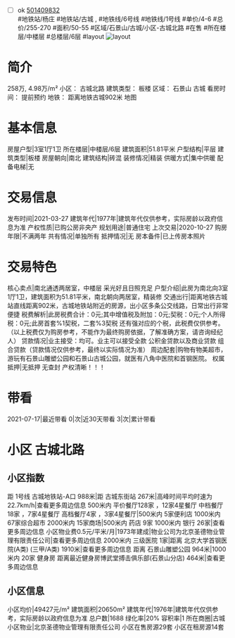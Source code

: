 - [ ] ok [501409832](https://bj.5i5j.com/ershoufang/501409832.html)  
 #地铁站/杨庄 #地铁站/古城 ,  #地铁线/6号线 #地铁线/1号线
#单价/4-6 #总价/255-270 #面积/50-55   #区域/石景山/古城/小区-古城北路 #在售 #所在楼层/中楼层 #总楼层/6层 #layout 
![layout](http://image2a.5i5j.com/bdir/layout/e53669a9fa684328b1ccd1c638e7b613.jpg_P5.jpg) 
# 简介 
 258万,  4.98万/m² 
小区： 古城北路
建筑类型： 板楼
区域： 石景山 古城
看房时间： 提前预约
地铁： 距离地铁古城902米 地图
# 基本信息 
 房屋户型|3室1厅1卫
所在楼层|中楼层/6层
建筑面积|51.81平米
户型结构|平层
建筑类型|板楼
房屋朝向|南北
建筑结构|砖混
装修情况|精装
供暖方式|集中供暖
配备电梯|无
# 交易信息 
 发布时间|2021-03-27
建筑年代|1977年|建筑年代仅供参考，实际房龄以政府信息为准
产权性质|已购公房非央产
规划用途|普通住宅
上次交易|2020-10-27
购房年限|不满两年
共有情况|单独所有
抵押情况|无
房本备件|已上传房本照片
# 交易特色 
 核心卖点|南北通透两居室，中楼层 采光好且日照充足
户型介绍|此房为南北向3室1厅1卫，建筑面积为51.81平米，南北朝向两居室，精装修
交通出行|距离地铁古城站直线距离902米，古城地铁站附近的房源，出小区多条公交线路，日常出行非常便捷
税费解析|此房税费合计：0元;其中增值税及附加：0元;契税：0元;个人所得税：0元;此房首套%1契税，二套%3契税  还有强对应的个税，此税费仅供参考。（以上税费仅为购房参考，不能作为最终购房依据，了解准确方案，请咨询经纪人）
贷款情况|业主接受：均可。业主可以接受全款  公积金贷款以及商业贷款  组合贷款（贷款情况仅供参考，最终以实际情况为准）
周边配套|购物有物美超市，游玩有石景山雕塑公园和石景山古城公园，就医有八角中医院和首钢医院。
权属抵押|无抵押 无查封  产权清晰！！！
# 带看 
 2021-07-17|最近带看	 0|次|近30天带看	 3|次|累计带看
# 小区 古城北路
## 小区指数 
 距 1号线 古城地铁站-A口 988米|距 古城东街站 267米|高峰时间平均时速为22.7km/h|查看更多周边信息
500米内 平价餐厅128家 ，12家4星餐厅
中档餐厅18家 ，7家4星餐厅
高档餐厅4家 ，3家4星餐厅|500米内 5家便利店
1000米内 67家综合超市
2000米内 15家商场|500米内 药店 9家
1000米内 银行 26家|查看更多周边信息
小区物业费0.5元/平米/月|1973年建成|物业公司为北京圣德物业管理有限责任公司|查看更多周边信息
2000米内 三级医院 1家|距离 北京大学首钢医院(A类) (三甲/A类) 1910米|查看更多周边信息
距离 石景山雕塑公园 964米|1000米内 20家 健身房
距离最近健身房博武堂搏击俱乐部(石景山分店) 464米|查看更多周边信息
## 小区信息 
 小区均价|49427元/m²
建筑面积|20650m²
建筑年代|1976年|建筑年代仅供参考，实际房龄以政府信息为准
总户数|1688
绿化率|20%
容积率|1
所在商圈|古城
小区物业|北京圣德物业管理有限责任公司
小区在售房源29套
小区在租房源14套
